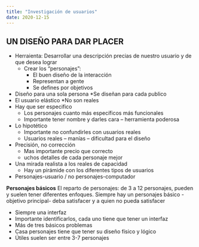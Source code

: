 ```yaml
---
title: "Investigación de usuarios"
date: 2020-12-15
---
```


## UN DISEÑO PARA DAR PLACER

- Herraienta: Desarrollar una descripción precias de nuestro usuario y de que desea lograr
    * Crear los “personajes”:
        * El buen diseño de la interacción
        * Representan a gente
        * Se defines por objetivos
- Diseño para una sola persona
    *Se diseñan para cada publico
- El usuario elástico
    *No son reales
- Hay que ser especifico
    * Los personajes cuanto más específicos más funcionales
    * Importante tener nombre y darles cara – herramienta poderosa
- Lo hipotético
    * Importante no confundirles con usuarios reales
    * Usuarios reales – manías – dificultad para el diseño
- Precisión, no corrección
    * Mas importante precio que correcto
    * uchos detalles de cada personaje mejor
- Una mirada realista a los reales de capacidad
    * Hay un pirámide con los diferentes tipos de usuarios
- Personajes-usuario / no personajes-computador


**Personajes básicos**
El reparto de personajes: de 3 a 12 personajes, pueden y suelen tener diferentes enfoques.
Siempre hay un personajes básico -objetivo principal- deba satisfacer y a quien no pueda satisfacer 
* Siempre una interfaz
* Importante identificarlos, cada uno tiene que tener un interfaz
* Más de tres básicos problemas
* Casa personajes tiene que tener su diseño físico y lógico
* Útiles suelen ser entre 3-7 personajes
